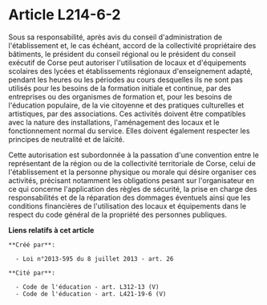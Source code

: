 # Article L214-6-2

Sous  sa responsabilité, après avis du conseil d'administration de  l'établissement et, le cas échéant, accord de la
collectivité  propriétaire des bâtiments, le président du conseil régional ou le  président du conseil exécutif de Corse peut
autoriser l'utilisation de  locaux et d'équipements scolaires des lycées et établissements régionaux  d'enseignement adapté,
pendant les heures ou les périodes au cours  desquelles ils ne sont pas utilisés pour les besoins de la formation  initiale
et continue, par des entreprises ou des organismes de formation  et, pour les besoins de l'éducation populaire, de la vie
citoyenne et  des pratiques culturelles et artistiques, par des associations. Ces  activités doivent être compatibles avec la
nature des installations,  l'aménagement des locaux et le fonctionnement normal du service. Elles  doivent également
respecter les principes de neutralité et de laïcité. 

Cette autorisation est subordonnée à la passation d'une convention  entre le représentant de la région ou de la collectivité
territoriale de  Corse, celui de l'établissement et la personne physique ou morale qui  désire organiser ces activités,
précisant notamment les obligations  pesant sur l'organisateur en ce qui concerne l'application des règles de  sécurité, la
prise en charge des responsabilités et de la réparation  des dommages éventuels ainsi que les conditions financières de
l'utilisation des locaux et équipements dans le respect du code général de la propriété des personnes publiques.

**Liens relatifs à cet article**

	**Créé par**:

	  - Loi n°2013-595 du 8 juillet 2013 - art. 26

	**Cité par**:

	  - Code de l'éducation - art. L312-13 (V)
	  - Code de l'éducation - art. L421-19-6 (V)
